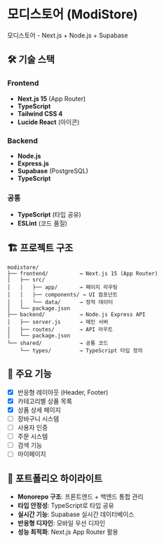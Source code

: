 # 모디스토어 (ModiStore)

모디스토어 - Next.js + Node.js + Supabase


## 🛠️ 기술 스택

### Frontend
- **Next.js 15** (App Router)
- **TypeScript**
- **Tailwind CSS 4**
- **Lucide React** (아이콘)

### Backend
- **Node.js**
- **Express.js**
- **Supabase** (PostgreSQL)
- **TypeScript**

### 공통
- **TypeScript** (타입 공유)
- **ESLint** (코드 품질)


## 🏗️ 프로젝트 구조

```
modistore/
├── frontend/          → Next.js 15 (App Router)
│   ├── src/
│   │   ├── app/       → 페이지 라우팅
│   │   ├── components/ → UI 컴포넌트
│   │   └── data/      → 정적 데이터
│   └── package.json
├── backend/           → Node.js Express API
│   ├── server.js      → 메인 서버
│   ├── routes/        → API 라우트
│   └── package.json
└── shared/            → 공통 코드
    └── types/         → TypeScript 타입 정의
```



## 📁 주요 기능

- [x] 반응형 레이아웃 (Header, Footer)
- [x] 카테고리별 상품 목록
- [x] 상품 상세 페이지
- [ ] 장바구니 시스템
- [ ] 사용자 인증
- [ ] 주문 시스템
- [ ] 검색 기능
- [ ] 마이페이지

## 🎯 포트폴리오 하이라이트

- **Monorepo 구조**: 프론트엔드 + 백엔드 통합 관리
- **타입 안정성**: TypeScript로 타입 공유
- **실시간 기능**: Supabase 실시간 데이터베이스
- **반응형 디자인**: 모바일 우선 디자인
- **성능 최적화**: Next.js App Router 활용


